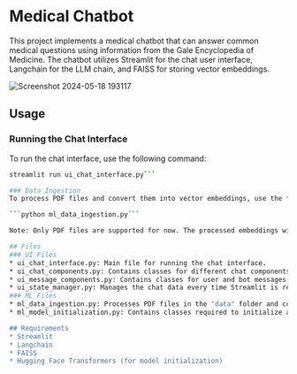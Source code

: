 # Medical Chatbot

This project implements a medical chatbot that can answer common medical questions using information from the Gale Encyclopedia of Medicine. The chatbot utilizes Streamlit for the chat user interface, Langchain for the LLM chain, and FAISS for storing vector embeddings.

![Screenshot 2024-05-18 193117](https://github.com/merajshaikh3/medical-chatbot/assets/47921927/63f58534-e8c2-4b5e-a4aa-bda51da90b0b)

## Usage
### Running the Chat Interface
To run the chat interface, use the following command:

```bash
streamlit run ui_chat_interface.py```

### Data Ingestion
To process PDF files and convert them into vector embeddings, use the following command:

```python ml_data_ingestion.py```

Note: Only PDF files are supported for now. The processed embeddings will be stored in a folder named "vectorstores".

## Files
### UI Files
* ui_chat_interface.py: Main file for running the chat interface.
* ui_chat_components.py: Contains classes for different chat components like messages, buttons, etc.
* ui_message_components.py: Contains classes for user and bot messages.
* ui_state_manager.py: Manages the chat data every time Streamlit is reloaded.
### ML Files
* ml_data_ingestion.py: Processes PDF files in the "data" folder and converts them into vector embeddings.
* ml_model_initialization.py: Contains classes required to initialize and access the LLM model. You'll need to download the lama-2-7b-chat.ggmlv3.q8_0.bin model from Hugging Face.

## Requirements
* Streamlit
* Langchain
* FAISS
* Hugging Face Transformers (for model initialization)

